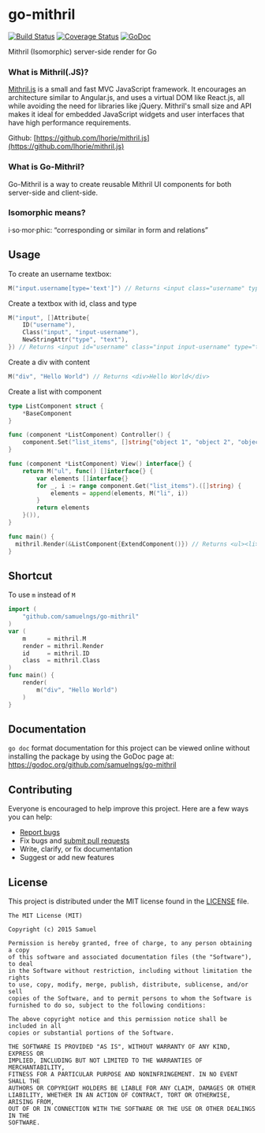 # go-mithril

[![Build Status](https://travis-ci.org/samuelngs/go-mithril.svg?branch=master)](https://travis-ci.org/samuelngs/go-mithril)
[![Coverage Status](https://coveralls.io/repos/samuelngs/go-mithril/badge.svg?branch=master&service=github)](https://coveralls.io/github/samuelngs/go-mithril?branch=master)
[![GoDoc](https://godoc.org/github.com/samuelngs/go-mithril?status.svg)](https://godoc.org/github.com/samuelngs/go-mithril)

Mithril (Isomorphic) server-side render for Go

### What is Mithril(.JS)?

[Mithril.js](https://github.com/lhorie/mithril.js) is a small and fast MVC JavaScript framework. It encourages an architecture similar to Angular.js, and uses a virtual DOM like React.js, all while avoiding the need for libraries like jQuery. Mithril's small size and API makes it ideal for embedded JavaScript widgets and user interfaces that have high performance requirements.

Github: [https://github.com/lhorie/mithril.js](https://github.com/lhorie/mithril.js)

### What is Go-Mithril?

Go-Mithril is a way to create reusable Mithril UI components for both server-side and client-side.

### Isomorphic means?

i·so·mor·phic: “corresponding or similar in form and relations”

## Usage

To create an username textbox:
```go
M("input.username[type='text']") // Returns <input class="username" type="text" />
```
Create a textbox with id, class and type
```go
M("input", []Attribute{
	ID("username"),
	Class("input", "input-username"),
	NewStringAttr("type", "text"),
}) // Returns <input id="username" class="input input-username" type="text" />
```
Create a div with content
```go
M("div", "Hello World") // Returns <div>Hello World</div>
```

Create a list with component
```go
type ListComponent struct {
	*BaseComponent
}

func (component *ListComponent) Controller() {
	component.Set("list_items", []string{"object 1", "object 2", "object 3"})
}

func (component *ListComponent) View() interface{} {
	return M("ul", func() []interface{} {
        var elements []interface{}
        for _, i := range component.Get("list_items").([]string) {
            elements = append(elements, M("li", i))
        }
        return elements
    }()),
}

func main() {
  mithril.Render(&ListComponent{ExtendComponent()}) // Returns <ul><li>object 1</li><li>object 2</li><li>object 3</li></ul>
}
```

## Shortcut

To use `m` instead of `M`
```go
import (
	"github.com/samuelngs/go-mithril"
)
var (
	m      = mithril.M
	render = mithril.Render
	id     = mithril.ID
	class  = mithril.Class
)
func main() {
 	render(
 		m("div", "Hello World")
 	)
}
```

## Documentation

`go doc` format documentation for this project can be viewed online without installing the package by using the GoDoc page at: https://godoc.org/github.com/samuelngs/go-mithril

## Contributing

Everyone is encouraged to help improve this project. Here are a few ways you can help:

- [Report bugs](https://github.com/samuelngs/go-mithril/issues)
- Fix bugs and [submit pull requests](https://github.com/samuelngs/go-mithril/pulls)
- Write, clarify, or fix documentation
- Suggest or add new features

## License

This project is distributed under the MIT license found in the [LICENSE](./LICENSE) file.

```
The MIT License (MIT)

Copyright (c) 2015 Samuel

Permission is hereby granted, free of charge, to any person obtaining a copy
of this software and associated documentation files (the "Software"), to deal
in the Software without restriction, including without limitation the rights
to use, copy, modify, merge, publish, distribute, sublicense, and/or sell
copies of the Software, and to permit persons to whom the Software is
furnished to do so, subject to the following conditions:

The above copyright notice and this permission notice shall be included in all
copies or substantial portions of the Software.

THE SOFTWARE IS PROVIDED "AS IS", WITHOUT WARRANTY OF ANY KIND, EXPRESS OR
IMPLIED, INCLUDING BUT NOT LIMITED TO THE WARRANTIES OF MERCHANTABILITY,
FITNESS FOR A PARTICULAR PURPOSE AND NONINFRINGEMENT. IN NO EVENT SHALL THE
AUTHORS OR COPYRIGHT HOLDERS BE LIABLE FOR ANY CLAIM, DAMAGES OR OTHER
LIABILITY, WHETHER IN AN ACTION OF CONTRACT, TORT OR OTHERWISE, ARISING FROM,
OUT OF OR IN CONNECTION WITH THE SOFTWARE OR THE USE OR OTHER DEALINGS IN THE
SOFTWARE.
```
